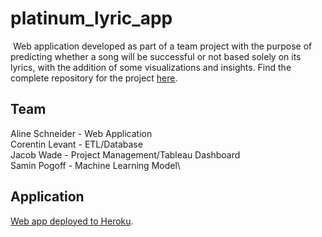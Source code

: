 # platinum_lyric_app
​
Web application developed as part of a team project with the purpose of predicting whether a song will be successful or not based solely on its lyrics, with the addition of some visualizations and insights. Find the complete repository for the project [here](https://github.com/jwade688/platinum_lyric_project).

## Team
Aline Schneider - Web Application\
Corentin Levant - ETL/Database\
Jacob Wade - Project Management/Tableau Dashboard\
Samin Pogoff - Machine Learning Model\

## Application
[Web app deployed to Heroku](https://platinum-lyric.herokuapp.com/).